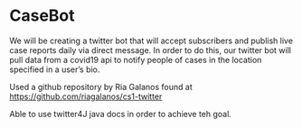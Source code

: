 # CaseBot
We will be creating a twitter bot that will accept subscribers and publish live case reports daily via direct message. In order to do this, our twitter bot will pull data from a covid19 api to notify people of cases in the location specified in a user’s bio.


Used a github repository by Ria Galanos found at https://github.com/riagalanos/cs1-twitter 

Able to use twitter4J java docs in order to achieve teh goal.
